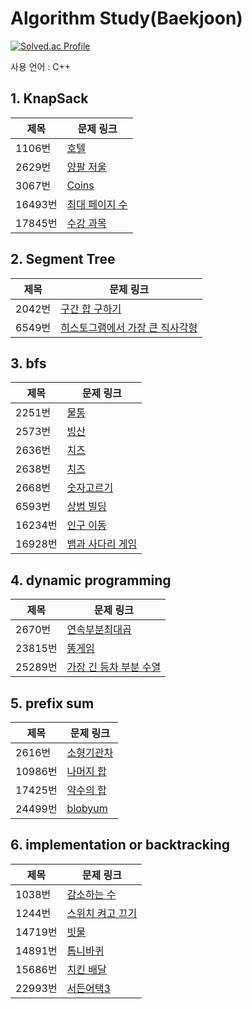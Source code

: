 # Algorithm Study(Baekjoon)

[![Solved.ac Profile](http://mazassumnida.wtf/api/generate_badge?boj=yepp0112)](https://solved.ac/yepp0112)<br/>

사용 언어 : C++

## **1. KnapSack**

|제목|문제 링크|
|------|---|
|1106번|[호텔](https://www.acmicpc.net/problem/1106)|
|2629번|[양팔 저울](https://www.acmicpc.net/problem/2629)|
|3067번|[Coins](https://www.acmicpc.net/problem/3067)|
|16493번|[최대 페이지 수](https://www.acmicpc.net/problem/16493)|
|17845번|[수강 과목](https://www.acmicpc.net/problem/17845)|

## **2. Segment Tree**

|제목|문제 링크|
|------|---|
|2042번|[구간 합 구하기](https://www.acmicpc.net/problem/2042)|
|6549번|[히스토그램에서 가장 큰 직사각형](https://www.acmicpc.net/problem/6549)|

## **3. bfs**

|제목|문제 링크|
|------|---|
|2251번|[물통](https://www.acmicpc.net/problem/2251)|
|2573번|[빙산](https://www.acmicpc.net/problem/2573)|
|2636번|[치즈](https://www.acmicpc.net/problem/2636)|
|2638번|[치즈](https://www.acmicpc.net/problem/2638)|
|2668번|[숫자고르기](https://www.acmicpc.net/problem/2668)|
|6593번|[상범 빌딩](https://www.acmicpc.net/problem/6593)|
|16234번|[인구 이동](https://www.acmicpc.net/problem/16234)|
|16928번|[뱀과 사다리 게임](https://www.acmicpc.net/problem/16928)|

## **4. dynamic programming**

|제목|문제 링크|
|------|---|
|2670번|[연속부분최대곱](https://www.acmicpc.net/problem/2670)|
|23815번|[똥게임](https://www.acmicpc.net/problem/23815)|
|25289번|[가장 긴 등차 부분 수열](https://www.acmicpc.net/problem/25289)|

## **5. prefix sum**

|제목|문제 링크|
|------|---|
|2616번|[소형기관차](https://www.acmicpc.net/problem/2616)|
|10986번|[나머지 합](https://www.acmicpc.net/problem/10986)|
|17425번|[약수의 합](https://www.acmicpc.net/problem/17425)|
|24499번|[blobyum](https://www.acmicpc.net/problem/24499)|

## **6. implementation or backtracking**

|제목|문제 링크|
|------|---|
|1038번|[감소하는 수](https://www.acmicpc.net/problem/1038)|
|1244번|[스위치 켜고 끄기](https://www.acmicpc.net/problem/1244)|
|14719번|[빗물](https://www.acmicpc.net/problem/14719)|
|14891번|[톱니바퀴](https://www.acmicpc.net/problem/14891)|
|15686번|[치킨 배달](https://www.acmicpc.net/problem/15686)|
|22993번|[서든어택3](https://www.acmicpc.net/problem/22993)|


